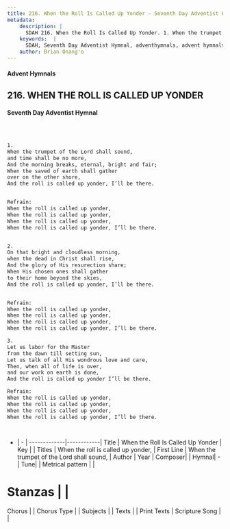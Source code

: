 ```yaml
---
title: 216. When the Roll Is Called Up Yonder - Seventh Day Adventist Hymnal
metadata:
    description: |
      SDAH 216. When the Roll Is Called Up Yonder. 1. When the trumpet of the Lord shall sound, and time shall be no more, And the morning breaks, eternal, bright and fair; When the saved of earth shall gather over on the other shore, And the roll is called up yonder, I’ll be there. 
    keywords:  |
      SDAH, Seventh Day Adventist Hymnal, adventhymnals, advent hymnals, When the Roll Is Called Up Yonder, When the trumpet of the Lord shall sound, ,When the roll is called up yonder,
    author: Brian Onang'o
---
```


#### Advent Hymnals
## 216. WHEN THE ROLL IS CALLED UP YONDER
#### Seventh Day Adventist Hymnal

```txt



1.
When the trumpet of the Lord shall sound,
and time shall be no more,
And the morning breaks, eternal, bright and fair;
When the saved of earth shall gather
over on the other shore,
And the roll is called up yonder, I’ll be there.


Refrain:
When the roll is called up yonder,
When the roll is called up yonder,
When the roll is called up yonder,
When the roll is called up yonder, I’ll be there.


2.
On that bright and cloudless morning,
when the dead in Christ shall rise,
And the glory of His resurection share;
When His chosen ones shall gather
to their home beyond the skies,
And the roll is called up yonder, I’ll be there.


Refrain:
When the roll is called up yonder,
When the roll is called up yonder,
When the roll is called up yonder,
When the roll is called up yonder, I’ll be there.

3.
Let us labor for the Master
from the dawn till setting sun,
Let us talk of all His wondrous love and care,
Then, when all of life is over,
and our work on earth is done,
And the roll is called up yonder I’ll be there.

Refrain:
When the roll is called up yonder,
When the roll is called up yonder,
When the roll is called up yonder,
When the roll is called up yonder, I’ll be there.




```

- |   -  |
-------------|------------|
Title | When the Roll Is Called Up Yonder |
Key |  |
Titles | When the roll is called up yonder, |
First Line | When the trumpet of the Lord shall sound, |
Author | 
Year | 
Composer|  |
Hymnal|  - |
Tune|  |
Metrical pattern | |
# Stanzas |  |
Chorus |  |
Chorus Type |  |
Subjects |  |
Texts |  |
Print Texts | 
Scripture Song |  |
  
